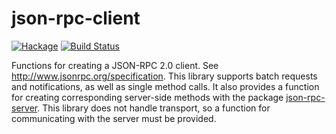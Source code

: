 json-rpc-client
===============
[![Hackage](https://img.shields.io/hackage/v/json-rpc-client.svg?style=flat)](https://hackage.haskell.org/package/json-rpc-client) [![Build Status](https://travis-ci.org/grayjay/json-rpc-client.svg?branch=master)](https://travis-ci.org/grayjay/json-rpc-client)


Functions for creating a JSON-RPC 2.0 client.  See
http://www.jsonrpc.org/specification. This library supports
batch requests and notifications, as well as single method
calls.  It also provides a function for creating corresponding
server-side methods with the package
[json-rpc-server](http://hackage.haskell.org/package/json-rpc-server).
This library does not handle transport, so a function for
communicating with the server must be provided.
